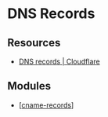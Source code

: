 DNS Records
===

Resources
---

- [DNS records | Cloudflare][1]

<!-- Links -->
[1]: https://www.cloudflare.com/learning/dns/dns-records/

<!-- Links end -->


Modules
---

- [[cname-records]]

[//begin]: # "Autogenerated link references for markdown compatibility"
[cname-records]: cname-records/cname-records.md "CNAME records"
[//end]: # "Autogenerated link references"